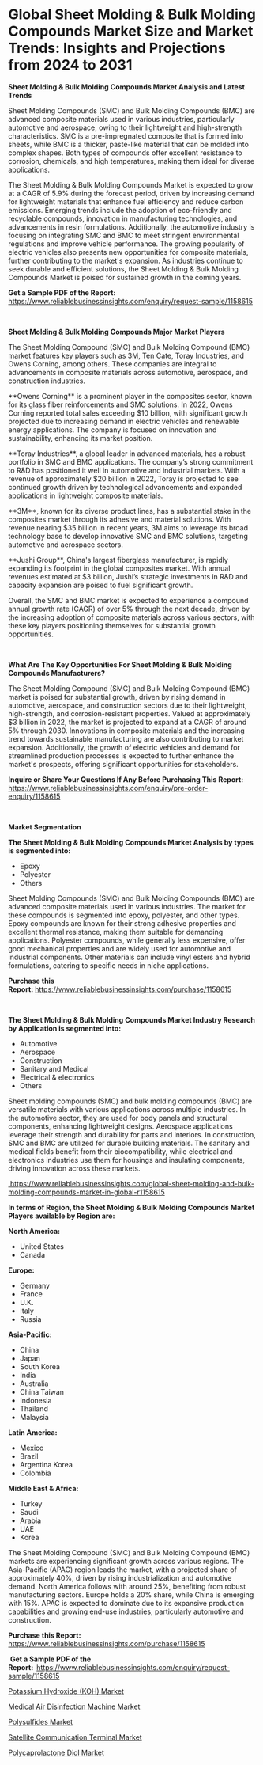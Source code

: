 <p><h1>Global Sheet Molding & Bulk Molding Compounds Market Size and Market Trends: Insights and Projections from 2024 to 2031</h1></p><p><strong>Sheet Molding & Bulk Molding Compounds Market Analysis and Latest Trends</strong></p>
<p><p>Sheet Molding Compounds (SMC) and Bulk Molding Compounds (BMC) are advanced composite materials used in various industries, particularly automotive and aerospace, owing to their lightweight and high-strength characteristics. SMC is a pre-impregnated composite that is formed into sheets, while BMC is a thicker, paste-like material that can be molded into complex shapes. Both types of compounds offer excellent resistance to corrosion, chemicals, and high temperatures, making them ideal for diverse applications.</p><p>The Sheet Molding & Bulk Molding Compounds Market is expected to grow at a CAGR of 5.9% during the forecast period, driven by increasing demand for lightweight materials that enhance fuel efficiency and reduce carbon emissions. Emerging trends include the adoption of eco-friendly and recyclable compounds, innovation in manufacturing technologies, and advancements in resin formulations. Additionally, the automotive industry is focusing on integrating SMC and BMC to meet stringent environmental regulations and improve vehicle performance. The growing popularity of electric vehicles also presents new opportunities for composite materials, further contributing to the market's expansion. As industries continue to seek durable and efficient solutions, the Sheet Molding & Bulk Molding Compounds Market is poised for sustained growth in the coming years.</p></p>
<p><strong>Get a Sample PDF of the Report:&nbsp;</strong> <a href="https://www.reliablebusinessinsights.com/enquiry/request-sample/1158615?utm_campaign=1571&utm_medium=2&utm_source=Github&utm_content=ia&utm_term=29102024&utm_id=sheet-molding-bulk-molding-compounds">https://www.reliablebusinessinsights.com/enquiry/request-sample/1158615</a></p>
<p>&nbsp;</p>
<p><strong>Sheet Molding & Bulk Molding Compounds Major Market Players</strong></p>
<p><p>The Sheet Molding Compound (SMC) and Bulk Molding Compound (BMC) market features key players such as 3M, Ten Cate, Toray Industries, and Owens Corning, among others. These companies are integral to advancements in composite materials across automotive, aerospace, and construction industries.</p><p>**Owens Corning** is a prominent player in the composites sector, known for its glass fiber reinforcements and SMC solutions. In 2022, Owens Corning reported total sales exceeding $10 billion, with significant growth projected due to increasing demand in electric vehicles and renewable energy applications. The company is focused on innovation and sustainability, enhancing its market position.</p><p>**Toray Industries**, a global leader in advanced materials, has a robust portfolio in SMC and BMC applications. The company’s strong commitment to R&D has positioned it well in automotive and industrial markets. With a revenue of approximately $20 billion in 2022, Toray is projected to see continued growth driven by technological advancements and expanded applications in lightweight composite materials.</p><p>**3M**, known for its diverse product lines, has a substantial stake in the composites market through its adhesive and material solutions. With revenue nearing $35 billion in recent years, 3M aims to leverage its broad technology base to develop innovative SMC and BMC solutions, targeting automotive and aerospace sectors.</p><p>**Jushi Group**, China's largest fiberglass manufacturer, is rapidly expanding its footprint in the global composites market. With annual revenues estimated at $3 billion, Jushi’s strategic investments in R&D and capacity expansion are poised to fuel significant growth.</p><p>Overall, the SMC and BMC market is expected to experience a compound annual growth rate (CAGR) of over 5% through the next decade, driven by the increasing adoption of composite materials across various sectors, with these key players positioning themselves for substantial growth opportunities.</p></p>
<p>&nbsp;</p>
<p><strong>What Are The Key Opportunities For Sheet Molding & Bulk Molding Compounds Manufacturers?</strong></p>
<p><p>The Sheet Molding Compound (SMC) and Bulk Molding Compound (BMC) market is poised for substantial growth, driven by rising demand in automotive, aerospace, and construction sectors due to their lightweight, high-strength, and corrosion-resistant properties. Valued at approximately $3 billion in 2022, the market is projected to expand at a CAGR of around 5% through 2030. Innovations in composite materials and the increasing trend towards sustainable manufacturing are also contributing to market expansion. Additionally, the growth of electric vehicles and demand for streamlined production processes is expected to further enhance the market's prospects, offering significant opportunities for stakeholders.</p></p>
<p><strong>Inquire or Share Your Questions If Any Before Purchasing This Report:</strong> <a href="https://www.reliablebusinessinsights.com/enquiry/pre-order-enquiry/1158615?utm_campaign=1571&utm_medium=2&utm_source=Github&utm_content=ia&utm_term=29102024&utm_id=sheet-molding-bulk-molding-compounds">https://www.reliablebusinessinsights.com/enquiry/pre-order-enquiry/1158615</a></p>
<p>&nbsp;</p>
<p><strong>Market Segmentation</strong></p>
<p><strong>The Sheet Molding & Bulk Molding Compounds Market Analysis by types is segmented into:</strong></p>
<p><ul><li>Epoxy</li><li>Polyester</li><li>Others</li></ul></p>
<p><p>Sheet Molding Compounds (SMC) and Bulk Molding Compounds (BMC) are advanced composite materials used in various industries. The market for these compounds is segmented into epoxy, polyester, and other types. Epoxy compounds are known for their strong adhesive properties and excellent thermal resistance, making them suitable for demanding applications. Polyester compounds, while generally less expensive, offer good mechanical properties and are widely used for automotive and industrial components. Other materials can include vinyl esters and hybrid formulations, catering to specific needs in niche applications.</p></p>
<p><strong>Purchase this Report:&nbsp;</strong><a href="https://www.reliablebusinessinsights.com/purchase/1158615?utm_campaign=1571&utm_medium=2&utm_source=Github&utm_content=ia&utm_term=29102024&utm_id=sheet-molding-bulk-molding-compounds">https://www.reliablebusinessinsights.com/purchase/1158615</a></p>
<p>&nbsp;</p>
<p><strong>The Sheet Molding & Bulk Molding Compounds Market Industry Research by Application is segmented into:</strong></p>
<p><ul><li>Automotive</li><li>Aerospace</li><li>Construction</li><li>Sanitary and Medical</li><li>Electrical & electronics</li><li>Others</li></ul></p>
<p><p>Sheet molding compounds (SMC) and bulk molding compounds (BMC) are versatile materials with various applications across multiple industries. In the automotive sector, they are used for body panels and structural components, enhancing lightweight designs. Aerospace applications leverage their strength and durability for parts and interiors. In construction, SMC and BMC are utilized for durable building materials. The sanitary and medical fields benefit from their biocompatibility, while electrical and electronics industries use them for housings and insulating components, driving innovation across these markets.</p></p>
<p><a href="https://www.reliablebusinessinsights.com/global-sheet-molding-and-bulk-molding-compounds-market-in-global-r1158615?utm_campaign=1571&utm_medium=2&utm_source=Github&utm_content=ia&utm_term=29102024&utm_id=sheet-molding-bulk-molding-compounds">&nbsp;https://www.reliablebusinessinsights.com/global-sheet-molding-and-bulk-molding-compounds-market-in-global-r1158615</a></p>
<p><strong>In terms of Region, the Sheet Molding & Bulk Molding Compounds Market Players available by Region are:</strong></p>
<p>
    <p> <strong> North America: </strong>
        <ul>
            <li>United States</li>
            <li>Canada</li>
        </ul>
        </p> 
    <p> <strong> Europe: </strong>
        <ul>
            <li>Germany</li>
            <li>France</li>
            <li>U.K.</li>
            <li>Italy</li>
            <li>Russia</li>
        </ul>
        </p> 
    <p> <strong> Asia-Pacific: </strong>
        <ul>
            <li>China</li>
            <li>Japan</li>
            <li>South Korea</li>
            <li>India</li>
            <li>Australia</li>
            <li>China Taiwan</li>
            <li>Indonesia</li>
            <li>Thailand</li>
            <li>Malaysia</li>
        </ul>
        </p> 
    <p> <strong> Latin America: </strong>
        <ul>
            <li>Mexico</li>
            <li>Brazil</li>
            <li>Argentina Korea</li>
            <li>Colombia</li>
        </ul>
        </p> 
    <p> <strong> Middle East & Africa: </strong>
        <ul>
            <li>Turkey</li>
            <li>Saudi</li>
            <li>Arabia</li>
            <li>UAE</li>
            <li>Korea</li>
        </ul>
    </p>
    </p>
<p><p>The Sheet Molding Compound (SMC) and Bulk Molding Compound (BMC) markets are experiencing significant growth across various regions. The Asia-Pacific (APAC) region leads the market, with a projected share of approximately 40%, driven by rising industrialization and automotive demand. North America follows with around 25%, benefiting from robust manufacturing sectors. Europe holds a 20% share, while China is emerging with 15%. APAC is expected to dominate due to its expansive production capabilities and growing end-use industries, particularly automotive and construction.</p></p>
<p><strong>Purchase this Report: </strong><a href="https://www.reliablebusinessinsights.com/purchase/1158615?utm_campaign=1571&utm_medium=2&utm_source=Github&utm_content=ia&utm_term=29102024&utm_id=sheet-molding-bulk-molding-compounds">https://www.reliablebusinessinsights.com/purchase/1158615</a></p>
<p>&nbsp;<strong>Get a Sample PDF of the Report:&nbsp;&nbsp;</strong><a href="https://www.reliablebusinessinsights.com/enquiry/request-sample/1158615?utm_campaign=1571&utm_medium=2&utm_source=Github&utm_content=ia&utm_term=29102024&utm_id=sheet-molding-bulk-molding-compounds">https://www.reliablebusinessinsights.com/enquiry/request-sample/1158615</a></p>
<p><strong></strong></p>
<p><p><a href="https://github.com/hgf64gh/Market-Research-Report-List-1/blob/main/potassium-hydroxide-koh-market.md?utm_campaign=1571&utm_medium=2&utm_source=Github&utm_content=ia&utm_term=29102024&utm_id=sheet-molding-bulk-molding-compounds">Potassium Hydroxide (KOH) Market</a></p><p><a href="https://www.linkedin.com/pulse/exploring-medical-air-disinfection-machine-market-dynamics-uvube?utm_campaign=1571&utm_medium=2&utm_source=Github&utm_content=ia&utm_term=29102024&utm_id=sheet-molding-bulk-molding-compounds">Medical Air Disinfection Machine Market</a></p><p><a href="https://www.linkedin.com/pulse/digital-transformation-polysulfides-industry-market-5tpcc?utm_campaign=1571&utm_medium=2&utm_source=Github&utm_content=ia&utm_term=29102024&utm_id=sheet-molding-bulk-molding-compounds">Polysulfides Market</a></p><p><a href="https://www.linkedin.com/pulse/satellite-communication-terminal-market-indicators-size-regional-j566f?utm_campaign=1571&utm_medium=2&utm_source=Github&utm_content=ia&utm_term=29102024&utm_id=sheet-molding-bulk-molding-compounds">Satellite Communication Terminal Market</a></p><p><a href="https://www.linkedin.com/pulse/polycaprolactone-diol-market-global-trends-forecast-w0dlc?utm_campaign=1571&utm_medium=2&utm_source=Github&utm_content=ia&utm_term=29102024&utm_id=sheet-molding-bulk-molding-compounds">Polycaprolactone Diol Market</a></p></p>